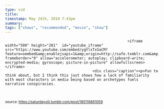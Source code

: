 ```yaml
---
type: vid
title: 
timestamp: May 24th, 2019 7:43pm
summary: 
tags: ["shows", "recommended", "movie", "show"]
---
```


                
                
                
                
                
                
                
                
                                                            <iframe width="500" height="281"  id="youtube_iframe" src="https://www.youtube.com/embed/ygYlxTxSaCM?feature=oembed&amp;enablejsapi=1&amp;origin=http://safe.txmblr.com&amp;wmode=opaque" frameborder="0" allow="accelerometer; autoplay; clipboard-write; encrypted-media; gyroscope; picture-in-picture" allowfullscreen></iframe>                    
                                            <div class="caption"><p>Fun to think about, but I think this just shows how a lack of familiarity with most characters in media being based on archetypes fuels narrative conspiracies.

<br/></p> </div>
                                                    
<small>source: https://saturdayxiii.tumblr.com/post/185119861059</small>